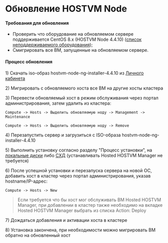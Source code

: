 # Обновление HOSTVM Node

#### Требования для обновления

* Проверить что оборудование на обновляемом сервере поддерживается CentOS 8.x (HOSTVM Node 4.4.10) ([список неподдерживаемого оборудования](https://access.redhat.com/documentation/en-us/red\_hat\_enterprise\_linux/8/html/considerations\_in\_adopting\_rhel\_8/hardware-enablement\_considerations-in-adopting-rhel-8#removed-adapters\_hardware-enablement));
* Смигрировать все ВМ, запущенные на обновляемом сервере.

#### **Процесс обновления**

1\) Скачать iso-образ hostvm-node-ng-installer-4.4.10 из [Личного кабинета](https://lk.pvhostvm.ru/)

2\) Мигрировать с обновляемого хоста все ВМ на другие хосты кластера

3\) Перевести обновляемый хост в режим обслуживания через портал администрирования, затем удалить из кластера:

`Compute -> Hosts -> Выделить обновляемую ноду -> Management -> Maintenance`

`Compute -> Hosts -> Выделить обновляемую ноду -> Remove`

4\) Перезапустить сервер и загрузиться с ISO-образа hostvm-node-ng-installer-4.4.10&#x20;

5\) Выполнить установку согласно разделу "Процесс установки", на [локальные диски](../ustanovka-hostvm-cherez-cli-4.4-4.3/installation-hostvm-on-local-disks.md#process-ustanovki) либо [СХД](../ustanovka-hostvm-cherez-cli-4.4-4.3/installation-hostvm.md#process-ustanovki) (устанавливать Hosted HOSTVM Manager не требуется)&#x20;

6\) После успешной установки и перезапуска сервера на новой ОС, добавить хост в кластер через портал администрирования, указав hostname/IP-адрес:

`Compute -> Hosts -> New`

> Если требуется что бы хост мог обслуживать ВМ Hosted HOSTVM Manager, при добавлении в кластер также необходимо на вкладке Hosted HOSTVM Manager выбрать из списка Action: Deploy&#x20;

7\) Дождаться добавления и активации хоста в кластере&#x20;

8\) Установка закончена, при необходимости можно мигрировать ВМ обратно на обновленный хост

